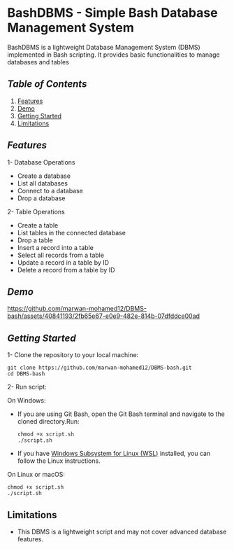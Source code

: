 # BashDBMS - Simple Bash Database Management System
BashDBMS is a lightweight Database Management System (DBMS) implemented in Bash scripting. It provides basic functionalities to manage databases and tables

## *Table of Contents*
1. [Features](#features)
2. [Demo](#demo)
3. [Getting Started](#getting-started)
4. [Limitations](#limitations)

## *Features*
1- Database Operations
  - Create a database
  - List all databases
  - Connect to a database
  - Drop a database
    
2- Table Operations
  - Create a table
  - List tables in the connected database
  - Drop a table
  - Insert a record into a table
  - Select all records from a table
  - Update a record in a table by ID
  - Delete a record from a table by ID

## *Demo*
https://github.com/marwan-mohamed12/DBMS-bash/assets/40841193/2fb65e67-e0e9-482e-814b-07dfddce00ad

## *Getting Started*
1- Clone the repository to your local machine:
  ```
  git clone https://github.com/marwan-mohamed12/DBMS-bash.git
  cd DBMS-bash
  ```
2- Run script:

  On Windows:
   
  - If you are using Git Bash, open the Git Bash terminal and navigate to the cloned directory.Run:
    ```
    chmod +x script.sh
    ./script.sh
    ```
      
  - If you have [Windows Subsystem for Linux (WSL)](https://learn.microsoft.com/en-us/windows/wsl/install) installed, you can follow the Linux instructions.

  On Linux or macOS:
  
   ```
   chmod +x script.sh
   ./script.sh
   ```
## Limitations
- This DBMS is a lightweight script and may not cover advanced database features.




